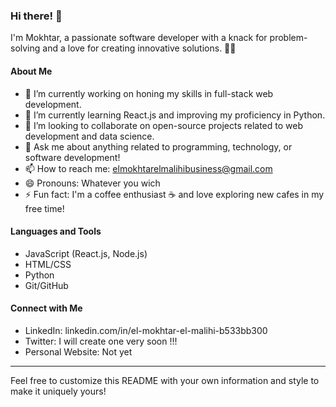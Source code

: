 
### Hi there! 👋

I'm Mokhtar, a passionate software developer with a knack for problem-solving and a love for creating innovative solutions. 👨‍💻

#### About Me
- 🔭 I’m currently working on honing my skills in full-stack web development.
- 🌱 I’m currently learning React.js and improving my proficiency in Python.
- 👯 I’m looking to collaborate on open-source projects related to web development and data science.
- 💬 Ask me about anything related to programming, technology, or software development!
- 📫 How to reach me: elmokhtarelmalihibusiness@gmail.com
- 😄 Pronouns: Whatever you wich
- ⚡ Fun fact: I'm a coffee enthusiast ☕️ and love exploring new cafes in my free time!

#### Languages and Tools
- JavaScript (React.js, Node.js)
- HTML/CSS
- Python
- Git/GitHub

#### Connect with Me
- LinkedIn: linkedin.com/in/el-mokhtar-el-malihi-b533bb300
- Twitter: I will create one very soon !!!
- Personal Website: Not yet

---

Feel free to customize this README with your own information and style to make it uniquely yours!
